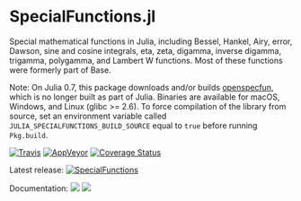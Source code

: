 # SpecialFunctions.jl

Special mathematical functions in Julia, including Bessel, Hankel, Airy, error, Dawson, sine and cosine integrals,
eta, zeta, digamma, inverse digamma, trigamma, polygamma, and Lambert W functions.
Most of these functions were formerly part of Base.

Note: On Julia 0.7, this package downloads and/or builds
[openspecfun](https://github.com/JuliaLang/openspecfun), which is no longer built as part
of Julia.
Binaries are available for macOS, Windows, and Linux (glibc >= 2.6).
To force compilation of the library from source, set an environment variable called
`JULIA_SPECIALFUNCTIONS_BUILD_SOURCE` equal to `true` before running `Pkg.build`.

[![Travis](https://travis-ci.org/JuliaMath/SpecialFunctions.jl.svg?branch=master)](https://travis-ci.org/JuliaMath/SpecialFunctions.jl)
[![AppVeyor](https://ci.appveyor.com/api/projects/status/ccfgkm2cjcggu158/branch/master?svg=true)](https://ci.appveyor.com/project/ararslan/specialfunctions-jl/branch/master)
[![Coverage Status](https://coveralls.io/repos/github/JuliaMath/SpecialFunctions.jl/badge.svg?branch=master)](https://coveralls.io/github/JuliaMath/SpecialFunctions.jl?branch=master)

Latest release:
[![SpecialFunctions](http://pkg.julialang.org/badges/SpecialFunctions_0.6.svg)](http://pkg.julialang.org/?pkg=SpecialFunctions)

Documentation:
[![](https://img.shields.io/badge/docs-stable-blue.svg)](https://JuliaMath.github.io/SpecialFunctions.jl/stable)
[![](https://img.shields.io/badge/docs-latest-blue.svg)](https://JuliaMath.github.io/SpecialFunctions.jl/latest)
